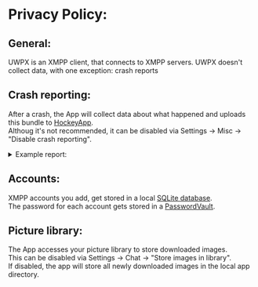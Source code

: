 # Privacy Policy:

## General:
UWPX is an XMPP client, that connects to XMPP servers.
UWPX doesn't collect data, with one exception: crash reports

## Crash reporting:
After a crash, the App will collect data about what happened and uploads this bundle to [HockeyApp](https://hockeyapp.net/features/crashreports/).<br>
Althoug it's not recommended, it can be disabled via Settings -> Misc -> "Disable crash reporting".

<details>
<summary>Example report:</summary>
<pre>
Incident Identifier: 9f87a925-2d28-40d1-9612-02b3c8cfc1d7
CrashReporter Key:   t7vgZ+qEyZITMCMsMVzbTvb7V0n6zB7UmdlztKvfoBk=
Hardware Model:      Z270-HD3P
Identifier:      UWP_XMPP_Client
Version:         0.1.0.0

Date/Time:       2017-12-24T11:46:21.022Z
OS Version:      Windows 10.0.16299.125
Report Version:  104

Exception Type:  System.AggregateException
Crashed Thread:  2

Application Specific Information:
A Task's exception(s) were not observed either by Waiting on the Task or accessing its Exception property. As a result, the unobserved exception was rethrown by the finalizer thread. (Object reference not set to an instance of an object.)

Exception Stack:
unknown location
Data_Manager2.Classes.DBManager.ImageManager.<>c__DisplayClass9_0.<<contiuneAllDownloads>b__0>d.MoveNext()
</pre>
</details>

## Accounts:
XMPP accounts you add, get stored in a local [SQLite database](https://www.sqlite.org/).<br>
The password for each account gets stored in a [PasswordVault](https://docs.microsoft.com/en-us/uwp/api/windows.security.credentials.passwordvault).

## Picture library:
The App accesses your picture library to store downloaded images.<br>
This can be disabled via Settings -> Chat -> "Store images in library".<br>
If disabled, the app will store all newly downloaded images in the local app directory.
